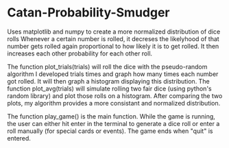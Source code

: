 # Catan-Probability-Smudger

Uses matplotlib and numpy to create a more normalized distribution of dice rolls
Whenever a certain number is rolled, it decreses the likelyhood of that number gets rolled again proportional to how likely it is to get rolled. It then increases each other probability for each other roll.

The function plot_trials(trials) will roll the dice with the pseudo-random algorithm I developed trials times and graph how many times each number got rolled. It will then graph a histogram displaying this distribution.
The function plot_avg(trials) will simulate rolling two fair dice (using python's random library) and plot those rolls on a histogram.
After comparing the two plots, my algorithm provides a more consistant and normalized distribution.

The function play_game() is the main function. While the game is running, the user can either hit enter in the terminal to generate a dice roll or enter a roll manually (for special cards or events). The game ends when "quit" is entered.
